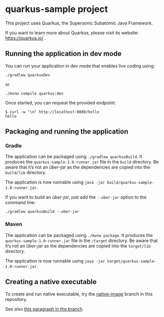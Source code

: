 # quarkus-sample project

This project uses Quarkus, the Supersonic Subatomic Java Framework.

If you want to learn more about Quarkus, please visit its website: https://quarkus.io/ .

## Running the application in dev mode

You can run your application in dev mode that enables live coding using:
```
./gradlew quarkusDev
```

or
```
./mvnw compile quarkus:dev
```

Once started, you can request the provided endpoint:
```
$ curl -w "\n" http://localhost:8080/hello
hello
```

## Packaging and running the application

### Gradle 
The application can be packaged using `./gradlew quarkusBuild`.
It produces the `quarkus-sample-1.0-runner.jar` file in the `build` directory.
Be aware that it’s not an _über-jar_ as the dependencies are copied into the `build/lib` directory.

The application is now runnable using `java -jar build/quarkus-sample-1.0-runner.jar`.

If you want to build an _über-jar_, just add the `--uber-jar` option to the command line:
```
./gradlew quarkusBuild --uber-jar
```

### Maven
The application can be packaged using `./mvnw package`.
It produces the `quarkus-sample-1.0-runner.jar` file in the `/target` directory.
Be aware that it’s not an _über-jar_ as the dependencies are copied into the `target/lib` directory.

The application is now runnable using `java -jar target/quarkus-sample-1.0-runner.jar`.

## Creating a native executable

To create and run native executable, try the [native-image](https://github.com/domaframework/quarkus-sample/tree/native-image) branch in this repository.

See also [this paragraph in the branch](https://github.com/domaframework/quarkus-sample/tree/native-image#creating-a-native-executable).
